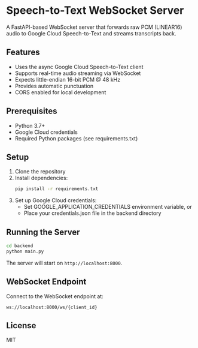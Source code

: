 # Speech-to-Text WebSocket Server

A FastAPI-based WebSocket server that forwards raw PCM (LINEAR16) audio to Google Cloud Speech-to-Text and streams transcripts back.

## Features

- Uses the async Google Cloud Speech-to-Text client
- Supports real-time audio streaming via WebSocket
- Expects little-endian 16-bit PCM @ 48 kHz
- Provides automatic punctuation
- CORS enabled for local development

## Prerequisites

- Python 3.7+
- Google Cloud credentials
- Required Python packages (see requirements.txt)

## Setup

1. Clone the repository
2. Install dependencies:
   ```bash
   pip install -r requirements.txt
   ```
3. Set up Google Cloud credentials:
   - Set GOOGLE_APPLICATION_CREDENTIALS environment variable, or
   - Place your credentials.json file in the backend directory

## Running the Server

```bash
cd backend
python main.py
```

The server will start on `http://localhost:8000`.

## WebSocket Endpoint

Connect to the WebSocket endpoint at:
```
ws://localhost:8000/ws/{client_id}
```

## License

MIT